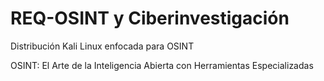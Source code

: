 # REQ-OSINT y Ciberinvestigación
Distribución Kali Linux enfocada para OSINT

OSINT: El Arte de la Inteligencia Abierta con Herramientas Especializadas
#
